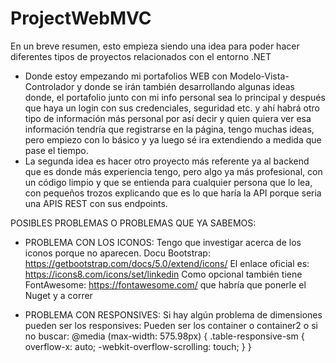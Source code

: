 # ProjectWebMVC

En un breve resumen, esto empieza siendo una idea para poder hacer diferentes tipos de proyectos relacionados con el entorno .NET
- Donde estoy empezando mi portafolios WEB con Modelo-Vista-Controlador y donde se irán también desarrollando algunas ideas donde, el portafolio junto con mi info personal sea lo principal y después que haya un login con sus credenciales, seguridad etc. y ahí habrá otro tipo de información más personal por así decir y quien quiera ver esa información tendría que registrarse en la página, tengo muchas ideas, pero empiezo con lo básico y ya luego sé ira extendiendo a medida que pase el tiempo.
- La segunda idea es hacer otro proyecto más referente ya al backend que es donde más experiencia tengo, pero algo ya más profesional, con un código limpio y que se entienda para cualquier persona que lo lea, con pequeños trozos explicando que es lo que haría la API porque seria una APIS REST con sus endpoints.

POSIBLES PROBLEMAS O PROBLEMAS QUE YA SABEMOS:

- PROBLEMA CON LOS ICONOS:
Tengo que investigar acerca de los iconos porque no aparecen.
Docu Bootstrap: https://getbootstrap.com/docs/5.0/extend/icons/
El enlace oficial es: https://icons8.com/icons/set/linkedin
Como opcional también tiene FontAwesome: https://fontawesome.com/ que habría que ponerle el Nuget y a correr

- PROBLEMA CON RESPONSIVES:
    Si hay algún problema de dimensiones pueden ser los responsives:
     Pueden ser los container o container2 o si no buscar:
     @media (max-width: 575.98px) {
        .table-responsive-sm {
            overflow-x: auto;
            -webkit-overflow-scrolling: touch;
        }
    }
